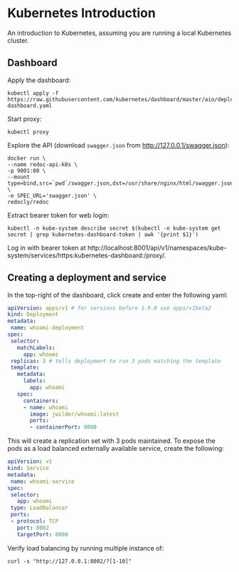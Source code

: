 # Kubernetes Introduction
An introduction to Kubernetes, assuming you are running a local Kubernetes cluster.
## Dashboard
Apply the dashboard:
```shell
kubectl apply -f https://raw.githubusercontent.com/kubernetes/dashboard/master/aio/deploy/recommended/kubernetes-dashboard.yaml
```
 Start proxy:
 ```shell
 kubectl proxy
 ```
 
 Explore the API (download ```swagger.json``` from http://127.0.0.1/swagger.json):
 ```shell
docker run \
--name redoc-api-k8s \
-p 9001:80 \
--mount type=bind,src=`pwd`/swagger.json,dst=/usr/share/nginx/html/swagger.json \
-e SPEC_URL='swagger.json' \
redocly/redoc
 ```
 
 Extract bearer token for web login:
 ```shell
 kubectl -n kube-system describe secret $(kubectl -n kube-system get secret | grep kubernetes-dashboard-token | awk '{print $1}')
 ```
 
 Log in with bearer token at http://localhost:8001/api/v1/namespaces/kube-system/services/https:kubernetes-dashboard:/proxy/.
 
 ## Creating a deployment and service
 In the top-right of the dashboard, click create and enter the following yaml:
 ```yaml
apiVersion: apps/v1 # for versions before 1.9.0 use apps/v1beta2
kind: Deployment
metadata:
  name: whoami-deployment
spec:
  selector:
    matchLabels:
      app: whoami
  replicas: 3 # tells deployment to run 3 pods matching the template
  template:
    metadata:
      labels:
        app: whoami
    spec:
      containers:
      - name: whoami
        image: jwilder/whoami:latest
        ports:
        - containerPort: 8000
 ```
 
This will create a replication set with 3 pods maintained.  To expose the pods as a load balanced externally available service, create the following: 
 ```yaml
apiVersion: v1
kind: Service
metadata:
  name: whoami-service
spec:
  selector:
    app: whoami
  type: LoadBalancer
  ports:
  - protocol: TCP
    port: 8002
    targetPort: 8000
 ```

Verify load balancing by running multiple instance of:
```shell
curl -s "http://127.0.0.1:8002/?[1-10]"
```
